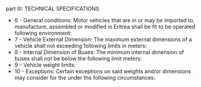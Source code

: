 part III: TECHNICAL SPECIFICATIONS

<ul>
			<li>6 - General conditions: Motor vehicles that are in or may be imported to, manufacture, assembled or modified in Eritrea shall be fit to be operated following environment:<ul>
			</ul></li>			<li>7 - Vehicle External Dimension: The maximum external dimensions of a vehicle shall not exceeding following limits in meters:<ul>
			</ul></li>			<li>8 - Internal Dimension of Buses: The minimum internal dimension of buses shall not be below the following limit meters:<ul>
			</ul></li>			<li>9 - Vehicle weight limits: <ul>
			</ul></li>			<li>10 - Exceptions: Certain exceptions on said weights and&#x2F;or dimensions may consider for the under the following circumstances:<ul>
			</ul></li></ul>